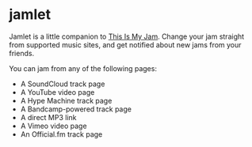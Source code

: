 jamlet
======

Jamlet is a little companion to [This Is My Jam]. Change your jam straight from supported music sites, and get notified about new jams from your friends.

You can jam from any of the following pages:

- A SoundCloud track page
- A YouTube video page
- A Hype Machine track page
- A Bandcamp-powered track page
- A direct MP3 link
- A Vimeo video page
- An Official.fm track page

[This Is My Jam]: http://www.thisismyjam.com

